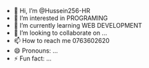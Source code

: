 - 👋 Hi, I’m @Hussein256-HR
- 👀 I’m interested in PROGRAMING
- 🌱 I’m currently learning WEB DEVELOPMENT
- 💞️ I’m looking to collaborate on ...
- 📫 How to reach me 0763602620
- 😄 Pronouns: ...
- ⚡ Fun fact: ...

<!---
Hussein256-HR/Hussein256-HR is a ✨ special ✨ repository because its `README.md` (this file) appears on your GitHub profile.
You can click the Preview link to take a look at your changes.
--->
